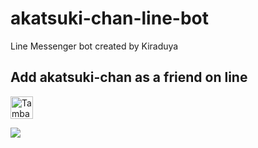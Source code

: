 # akatsuki-chan-line-bot

Line Messenger bot created by Kiraduya

## Add akatsuki-chan as a friend on line
<a href="https://line.me/R/ti/p/%40vtx4064i"><img height="36" border="0" alt="Tambah Teman" src="https://scdn.line-apps.com/n/line_add_friends/btn/en.png"></a>

<img src="http://qr-official.line.me/L/xJw3F44cYB.png">
